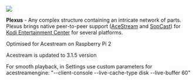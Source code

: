 ![](http://s23.postimg.org/fp6iz6y6z/plexusbanner.jpg)

**Plexus** - Any complex structure containing an intricate network of parts. Plexus brings native peer-to-peer support ([AceStream](http://www.acestream.org) and [SopCast](http://www.sopcast.org)) for [Kodi Entertainment Center](http://kodi.tv) for several platforms.

Optimised for Acestream on Raspberry Pi 2

Acestream is updated to 3.1.5 version

For smooth playback, in Settings use custom parameters for acestreamengine: "--client-console --live-cache-type disk --live-buffer 60"

